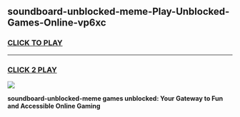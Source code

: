 
## soundboard-unblocked-meme-Play-Unblocked-Games-Online-vp6xc
<h3>
<a href="https://premium76.site?title=soundboard-unblocked-meme&ref=25A">CLICK TO PLAY</a></h3>
<hr>

<h3>
<a href="https://premium76.site?title=soundboard-unblocked-meme&ref=25A">CLICK 2 PLAY</a>
  
</h3>

<a href="https://premium76.site?title=soundboard-unblocked-meme&ref=25A"><img src="https://clearcache.store/games.png"></a>


**soundboard-unblocked-meme games unblocked: Your Gateway to Fun and Accessible Online Gaming**
